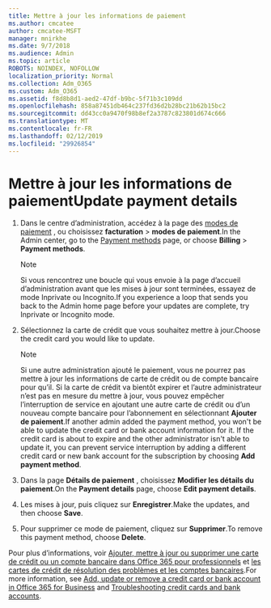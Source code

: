 ```yaml
---
title: Mettre à jour les informations de paiement
ms.author: cmcatee
author: cmcatee-MSFT
manager: mnirkhe
ms.date: 9/7/2018
ms.audience: Admin
ms.topic: article
ROBOTS: NOINDEX, NOFOLLOW
localization_priority: Normal
ms.collection: Adm_O365
ms.custom: Adm_O365
ms.assetid: f8d8b8d1-aed2-47df-b9bc-5f71b3c109dd
ms.openlocfilehash: 858a87451db464c237fd36d2b28bc21b62b15bc2
ms.sourcegitcommit: dd43cc0a9470f98b8ef2a3787c823801d674c666
ms.translationtype: MT
ms.contentlocale: fr-FR
ms.lasthandoff: 02/12/2019
ms.locfileid: "29926854"
---
```

# <a name="update-payment-details"></a><span data-ttu-id="ff8d4-102">Mettre à jour les informations de paiement</span><span class="sxs-lookup"><span data-stu-id="ff8d4-102">Update payment details</span></span>

1. <span data-ttu-id="ff8d4-103">Dans le centre d’administration, accédez à la page des [modes de paiement](https://go.microsoft.com/fwlink/p/?linkid=2018806) , ou choisissez **facturation** \> **modes de paiement**.</span><span class="sxs-lookup"><span data-stu-id="ff8d4-103">In the Admin center, go to the [Payment methods](https://go.microsoft.com/fwlink/p/?linkid=2018806) page, or choose **Billing** \> **Payment methods**.</span></span>
    
    > [!NOTE]
    > <span data-ttu-id="ff8d4-104">Si vous rencontrez une boucle qui vous envoie à la page d’accueil d’administration avant que les mises à jour sont terminées, essayez de mode Inprivate ou Incognito.</span><span class="sxs-lookup"><span data-stu-id="ff8d4-104">If you experience a loop that sends you back to the Admin home page before your updates are complete, try Inprivate or Incognito mode.</span></span> 
  
2. <span data-ttu-id="ff8d4-105">Sélectionnez la carte de crédit que vous souhaitez mettre à jour.</span><span class="sxs-lookup"><span data-stu-id="ff8d4-105">Choose the credit card you would like to update.</span></span>
    
    > [!NOTE]
    > <span data-ttu-id="ff8d4-p101">Si une autre administration ajouté le paiement, vous ne pourrez pas mettre à jour les informations de carte de crédit ou de compte bancaire pour qu’il. Si la carte de crédit va bientôt expirer et l’autre administrateur n’est pas en mesure du mettre à jour, vous pouvez empêcher l’interruption de service en ajoutant une autre carte de crédit ou d’un nouveau compte bancaire pour l’abonnement en sélectionnant **Ajouter de paiement**.</span><span class="sxs-lookup"><span data-stu-id="ff8d4-p101">If another admin added the payment method, you won't be able to update the credit card or bank account information for it. If the credit card is about to expire and the other administrator isn't able to update it, you can prevent service interruption by adding a different credit card or new bank account for the subscription by choosing **Add payment method**.</span></span> 
  
3. <span data-ttu-id="ff8d4-108">Dans la page **Détails de paiement** , choisissez **Modifier les détails du paiement**.</span><span class="sxs-lookup"><span data-stu-id="ff8d4-108">On the **Payment details** page, choose **Edit payment details**.</span></span>
    
4. <span data-ttu-id="ff8d4-109">Les mises à jour, puis cliquez sur **Enregistrer**.</span><span class="sxs-lookup"><span data-stu-id="ff8d4-109">Make the updates, and then choose **Save**.</span></span>
    
5. <span data-ttu-id="ff8d4-110">Pour supprimer ce mode de paiement, cliquez sur **Supprimer**.</span><span class="sxs-lookup"><span data-stu-id="ff8d4-110">To remove this payment method, choose **Delete**.</span></span>
    
<span data-ttu-id="ff8d4-111">Pour plus d’informations, voir [Ajouter, mettre à jour ou supprimer une carte de crédit ou un compte bancaire dans Office 365 pour professionnels](https://support.office.com/article/30ba9c83-50d8-4020-90ed-830a5b8c8724) et [les cartes de crédit de résolution des problèmes et les comptes bancaires](https://support.office.com/article/30ba9c83-50d8-4020-90ed-830a5b8c8724).</span><span class="sxs-lookup"><span data-stu-id="ff8d4-111">For more information, see [Add, update or remove a credit card or bank account in Office 365 for Business](https://support.office.com/article/30ba9c83-50d8-4020-90ed-830a5b8c8724) and [Troubleshooting credit cards and bank accounts](https://support.office.com/article/30ba9c83-50d8-4020-90ed-830a5b8c8724).</span></span>
  

